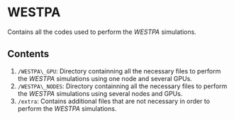 # WESTPA
Contains all the codes used to perform the _WESTPA_ simulations.

## Contents

1. `/WESTPA\_GPU`: Directory containning all the necessary files to perform the _WESTPA_ simulations using one node and several GPUs.
2. `/WESTPA\_NODES`: Directory containning all the necessary files to perform the _WESTPA_ simulations using several nodes and GPUs.
3. `/extra`: Contains additional files that are not necessary in order to perform the _WESTPA_ simulations. 

